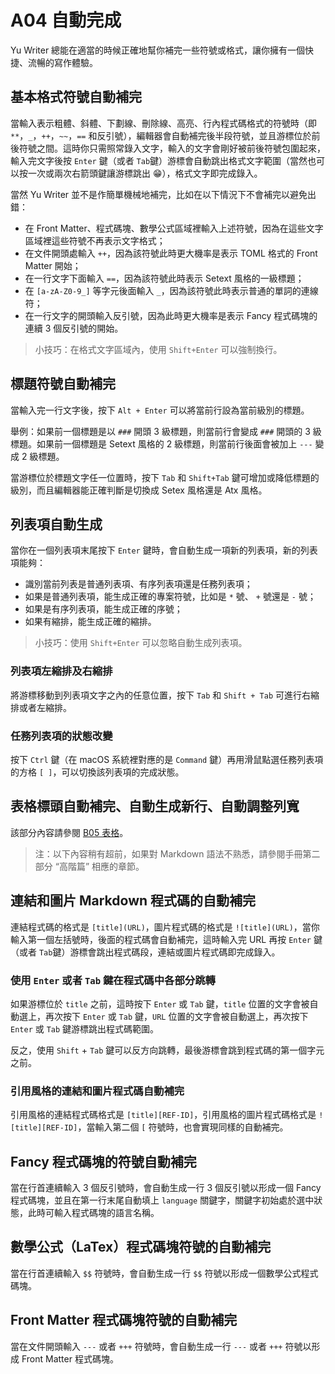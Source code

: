 # A04 自動完成

Yu Writer 總能在適當的時候正確地幫你補完一些符號或格式，讓你擁有一個快捷、流暢的寫作體驗。

## 基本格式符號自動補完

當輸入表示粗體、斜體、下劃線、刪除線、高亮、行內程式碼格式的符號時（即 `**`，`_`，`++`，`~~`，`==` 和反引號），編輯器會自動補完後半段符號，並且游標位於前後符號之間。這時你只需照常錄入文字，輸入的文字會剛好被前後符號包圍起來，輸入完文字後按 `Enter` 鍵（或者 `Tab`鍵）游標會自動跳出格式文字範圍（當然也可以按一次或兩次右箭頭鍵讓游標跳出 😁），格式文字即完成錄入。

當然 Yu Writer 並不是作簡單機械地補完，比如在以下情況下不會補完以避免出錯：

* 在 Front Matter、程式碼塊、數學公式區域裡輸入上述符號，因為在這些文字區域裡這些符號不再表示文字格式；
* 在文件開頭處輸入 `++`，因為該符號此時更大機率是表示 TOML 格式的 Front Matter 開始；
* 在一行文字下面輸入 `==`，因為該符號此時表示 Setext 風格的一級標題；
* 在 `[a-zA-Z0-9_]` 等字元後面輸入 `_`，因為該符號此時表示普通的單詞的連線符；
* 在一行文字的開頭輸入反引號，因為此時更大機率是表示 Fancy 程式碼塊的連續 3 個反引號的開始。

> 小技巧：在格式文字區域內，使用 `Shift+Enter` 可以強制換行。

## 標題符號自動補完

當輸入完一行文字後，按下 `Alt + Enter` 可以將當前行設為當前級別的標題。

舉例：如果前一個標題是以 `###` 開頭 3 級標題，則當前行會變成 `###` 開頭的 3 級標題。如果前一個標題是 Setext 風格的 2 級標題，則當前行後面會被加上 `---` 變成 2 級標題。

當游標位於標題文字任一位置時，按下 `Tab` 和 `Shift+Tab` 鍵可增加或降低標題的級別，而且編輯器能正確判斷是切換成 Setex 風格還是 Atx 風格。

## 列表項自動生成

當你在一個列表項末尾按下 `Enter` 鍵時，會自動生成一項新的列表項，新的列表項能夠：

* 識別當前列表是普通列表項、有序列表項還是任務列表項；
* 如果是普通列表項，能生成正確的專案符號，比如是 `*` 號、 `+` 號還是 `-` 號；
* 如果是有序列表項，能生成正確的序號；
* 如果有縮排，能生成正確的縮排。

> 小技巧：使用 `Shift+Enter` 可以忽略自動生成列表項。

### 列表項左縮排及右縮排

將游標移動到列表項文字之內的任意位置，按下 `Tab` 和 `Shift + Tab` 可進行右縮排或者左縮排。

### 任務列表項的狀態改變

按下 `Ctrl` 鍵（在 macOS 系統裡對應的是 `Command` 鍵）再用滑鼠點選任務列表項的方格 `[ ]`，可以切換該列表項的完成狀態。

## 表格標頭自動補完、自動生成新行、自動調整列寬

該部分內容請參閱 [B05 表格](b05-表格)。

> 注：以下內容稍有超前，如果對 Markdown 語法不熟悉，請參閱手冊第二部分 “高階篇” 相應的章節。

## 連結和圖片 Markdown 程式碼的自動補完

連結程式碼的格式是 `[title](URL)`，圖片程式碼的格式是 `![title](URL)`，當你輸入第一個左括號時，後面的程式碼會自動補完，這時輸入完 URL 再按 `Enter` 鍵（或者 `Tab`鍵）游標會跳出程式碼段，連結或圖片程式碼即完成錄入。

### 使用 `Enter` 或者 `Tab` 鍵在程式碼中各部分跳轉

如果游標位於 `title` 之前，這時按下 `Enter` 或 `Tab` 鍵，`title` 位置的文字會被自動選上，再次按下 `Enter` 或 `Tab` 鍵，`URL` 位置的文字會被自動選上，再次按下 `Enter` 或 `Tab` 鍵游標跳出程式碼範圍。

反之，使用 `Shift` + `Tab` 鍵可以反方向跳轉，最後游標會跳到程式碼的第一個字元之前。

### 引用風格的連結和圖片程式碼自動補完

引用風格的連結程式碼格式是 `[title][REF-ID]`，引用風格的圖片程式碼格式是 `![title][REF-ID]`，當輸入第二個 `[` 符號時，也會實現同樣的自動補完。

## Fancy 程式碼塊的符號自動補完

當在行首連續輸入 3 個反引號時，會自動生成一行 3 個反引號以形成一個 Fancy 程式碼塊，並且在第一行末尾自動填上 `language` 關鍵字，關鍵字初始處於選中狀態，此時可輸入程式碼塊的語言名稱。

## 數學公式（LaTex）程式碼塊符號的自動補完

當在行首連續輸入 `$$` 符號時，會自動生成一行 `$$` 符號以形成一個數學公式程式碼塊。

## Front Matter 程式碼塊符號的自動補完

當在文件開頭輸入 `---` 或者 `+++` 符號時，會自動生成一行 `---` 或者 `+++` 符號以形成 Front Matter 程式碼塊。
